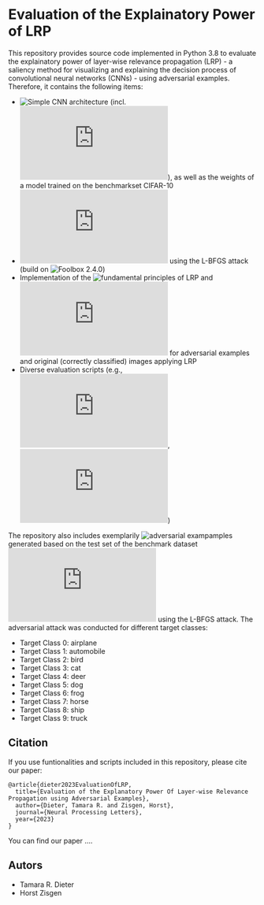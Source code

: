 # Evaluation of the Explainatory Power of LRP
This repository provides source code implemented in Python 3.8 to evaluate the explainatory power of layer-wise relevance propagation (LRP) - a saliency method for visualizing and explaining the decision process of convolutional neural networks (CNNs) - using adversarial examples. Therefore, it contains the following items:

* ![Simple CNN architecture](https://github.com/tamaradi/Evaluation-of-the-Explainatory-Power-of-LRP/tree/main/src/model) (incl. ![training possibilities](https://github.com/tamaradi/Evaluation-of-the-Explainatory-Power-of-LRP/blob/main/src/01_train_eval_CNN.py)), as well as the weights of a model trained on the benchmarkset CIFAR-10
* ![Funtionalities to generate adversarial examples](https://github.com/tamaradi/Evaluation-of-the-Explainatory-Power-of-LRP/blob/main/src/02_generate_adversarial_examples.py) using the L-BFGS attack (build on ![Foolbox 2.4.0](https://github.com/bethgelab/foolbox/tree/v2))
* Implementation of the ![fundamental principles of LRP](https://github.com/tamaradi/Evaluation-of-the-Explainatory-Power-of-LRP/tree/main/src/LRP) and ![a process to generate relevance scores](https://github.com/tamaradi/Evaluation-of-the-Explainatory-Power-of-LRP/blob/main/src/03_run_LRP.py) for adversarial examples and original (correctly classified) images applying LRP
* Diverse evaluation scripts (e.g., ![visual verification via heatmaps](https://github.com/tamaradi/Evaluation-of-the-Explainatory-Power-of-LRP/blob/main/src/04_create_exemplary_heatmaps.py), ![relevance ranking](https://github.com/tamaradi/Evaluation-of-the-Explainatory-Power-of-LRP/blob/main/src/05_create_relevance_ranking.py))

The repository also includes exemplarily ![adversarial exampamples](https://github.com/tamaradi/Evaluation-of-the-Explainatory-Power-of-LRP/tree/main/data/adversarial_examples/Test) generated based on the test set of the benchmark dataset ![CIFAR-10](https://www.cs.toronto.edu/~kriz/cifar.html) using the L-BFGS attack. The adversarial attack was conducted for different target classes: 

* Target Class 0: airplane 										
* Target Class 1: automobile 										
* Target Class 2: bird 										
* Target Class 3: cat 										
* Target Class 4: deer 										
* Target Class 5: dog 										
* Target Class 6: frog 										
* Target Class 7: horse 										
* Target Class 8: ship 										
* Target Class 9: truck

## Citation
If you use funtionalities and scripts included in this repository, please cite our paper:
```
@article{dieter2023EvaluationOfLRP,
  title={Evaluation of the Explanatory Power Of Layer-wise Relevance Propagation using Adversarial Examples},
  author={Dieter, Tamara R. and Zisgen, Horst},
  journal={Neural Processing Letters},
  year={2023}
}
```
You can find our paper ....

## Autors
* Tamara R. Dieter
* Horst Zisgen
